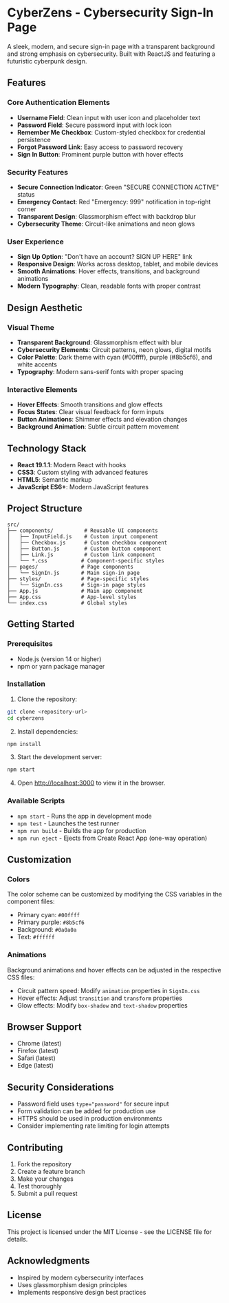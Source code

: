 # CyberZens - Cybersecurity Sign-In Page

A sleek, modern, and secure sign-in page with a transparent background and strong emphasis on cybersecurity. Built with ReactJS and featuring a futuristic cyberpunk design.

## Features

### Core Authentication Elements
- **Username Field**: Clean input with user icon and placeholder text
- **Password Field**: Secure password input with lock icon
- **Remember Me Checkbox**: Custom-styled checkbox for credential persistence
- **Forgot Password Link**: Easy access to password recovery
- **Sign In Button**: Prominent purple button with hover effects

### Security Features
- **Secure Connection Indicator**: Green "SECURE CONNECTION ACTIVE" status
- **Emergency Contact**: Red "Emergency: 999" notification in top-right corner
- **Transparent Design**: Glassmorphism effect with backdrop blur
- **Cybersecurity Theme**: Circuit-like animations and neon glows

### User Experience
- **Sign Up Option**: "Don't have an account? SIGN UP HERE" link
- **Responsive Design**: Works across desktop, tablet, and mobile devices
- **Smooth Animations**: Hover effects, transitions, and background animations
- **Modern Typography**: Clean, readable fonts with proper contrast

## Design Aesthetic

### Visual Theme
- **Transparent Background**: Glassmorphism effect with blur
- **Cybersecurity Elements**: Circuit patterns, neon glows, digital motifs
- **Color Palette**: Dark theme with cyan (#00ffff), purple (#8b5cf6), and white accents
- **Typography**: Modern sans-serif fonts with proper spacing

### Interactive Elements
- **Hover Effects**: Smooth transitions and glow effects
- **Focus States**: Clear visual feedback for form inputs
- **Button Animations**: Shimmer effects and elevation changes
- **Background Animation**: Subtle circuit pattern movement

## Technology Stack

- **React 19.1.1**: Modern React with hooks
- **CSS3**: Custom styling with advanced features
- **HTML5**: Semantic markup
- **JavaScript ES6+**: Modern JavaScript features

## Project Structure

```
src/
├── components/          # Reusable UI components
│   ├── InputField.js    # Custom input component
│   ├── Checkbox.js      # Custom checkbox component
│   ├── Button.js        # Custom button component
│   ├── Link.js          # Custom link component
│   └── *.css           # Component-specific styles
├── pages/              # Page components
│   └── SignIn.js       # Main sign-in page
├── styles/             # Page-specific styles
│   └── SignIn.css      # Sign-in page styles
├── App.js              # Main app component
├── App.css             # App-level styles
└── index.css           # Global styles
```

## Getting Started

### Prerequisites
- Node.js (version 14 or higher)
- npm or yarn package manager

### Installation

1. Clone the repository:
```bash
git clone <repository-url>
cd cyberzens
```

2. Install dependencies:
```bash
npm install
```

3. Start the development server:
```bash
npm start
```

4. Open [http://localhost:3000](http://localhost:3000) to view it in the browser.

### Available Scripts

- `npm start` - Runs the app in development mode
- `npm test` - Launches the test runner
- `npm run build` - Builds the app for production
- `npm run eject` - Ejects from Create React App (one-way operation)

## Customization

### Colors
The color scheme can be customized by modifying the CSS variables in the component files:
- Primary cyan: `#00ffff`
- Primary purple: `#8b5cf6`
- Background: `#0a0a0a`
- Text: `#ffffff`

### Animations
Background animations and hover effects can be adjusted in the respective CSS files:
- Circuit pattern speed: Modify `animation` properties in `SignIn.css`
- Hover effects: Adjust `transition` and `transform` properties
- Glow effects: Modify `box-shadow` and `text-shadow` properties

## Browser Support

- Chrome (latest)
- Firefox (latest)
- Safari (latest)
- Edge (latest)

## Security Considerations

- Password field uses `type="password"` for secure input
- Form validation can be added for production use
- HTTPS should be used in production environments
- Consider implementing rate limiting for login attempts

## Contributing

1. Fork the repository
2. Create a feature branch
3. Make your changes
4. Test thoroughly
5. Submit a pull request

## License

This project is licensed under the MIT License - see the LICENSE file for details.

## Acknowledgments

- Inspired by modern cybersecurity interfaces
- Uses glassmorphism design principles
- Implements responsive design best practices
